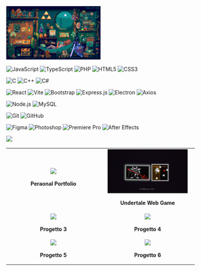 <img src="./banner_github.gif" alt="Portfolio GIF" style="width: 50%; height: auto;" />

![JavaScript](https://img.shields.io/badge/JavaScript-ES6+-F7DF1E?style=for-the-badge&logo=javascript&logoColor=black)
![TypeScript](https://img.shields.io/badge/TypeScript-3178C6?style=for-the-badge&logo=typescript&logoColor=white)
![PHP](https://img.shields.io/badge/PHP-777BB4?style=for-the-badge&logo=php&logoColor=white)
![HTML5](https://img.shields.io/badge/HTML5-E34F26?style=for-the-badge&logo=html5&logoColor=white)
![CSS3](https://img.shields.io/badge/CSS3-1572B6?style=for-the-badge&logo=css3&logoColor=white)

![C](https://img.shields.io/badge/C-00599C?style=for-the-badge&logo=c&logoColor=white)
![C++](https://img.shields.io/badge/C++-00599C?style=for-the-badge&logo=c%2B%2B&logoColor=white)
![C#](https://img.shields.io/badge/C%23-239120?style=for-the-badge&logo=c-sharp&logoColor=white)

![React](https://img.shields.io/badge/React-20232A?style=for-the-badge&logo=react&logoColor=61DAFB)
![Vite](https://img.shields.io/badge/Vite-646CFF?style=for-the-badge&logo=vite&logoColor=white)
![Bootstrap](https://img.shields.io/badge/Bootstrap-7952B3?style=for-the-badge&logo=bootstrap&logoColor=white)
![Express.js](https://img.shields.io/badge/Express.js-000000?style=for-the-badge&logo=express&logoColor=white)
![Electron](https://img.shields.io/badge/Electron-2B2E3A?style=for-the-badge&logo=electron&logoColor=white)
![Axios](https://img.shields.io/badge/Axios-5A29E4?style=for-the-badge&logo=axios&logoColor=white)

![Node.js](https://img.shields.io/badge/Node.js-14+-339933?style=for-the-badge&logo=node.js&logoColor=white)
![MySQL](https://img.shields.io/badge/MySQL-4479A1?style=for-the-badge&logo=mysql&logoColor=white)

![Git](https://img.shields.io/badge/Git-F05032?style=for-the-badge&logo=git&logoColor=white)
![GitHub](https://img.shields.io/badge/GitHub-181717?style=for-the-badge&logo=github&logoColor=white)

![Figma](https://img.shields.io/badge/Figma-F24E1E?style=for-the-badge&logo=figma&logoColor=white)
![Photoshop](https://img.shields.io/badge/Photoshop-31A8FF?style=for-the-badge&logo=adobephotoshop&logoColor=white)
![Premiere Pro](https://img.shields.io/badge/Premiere_Pro-9999FF?style=for-the-badge&logo=adobepremierepro&logoColor=white)
![After Effects](https://img.shields.io/badge/After_Effects-9999FF?style=for-the-badge&logo=adobeaftereffects&logoColor=white)

![](https://github-readme-stats.vercel.app/api/top-langs/?username=LorenzoScalvini&theme=dark&hide_border=true&include_all_commits=true&count_private=false&layout=compact)

<table align="center">
  <tr>
    <td align="center" width="50%">
      <img src="./imgage1.png" width="90%" />
      <p><strong>Peraonal Portfolio</strong></p>
    </td>
    <td align="center" width="50%">
      <img src="./image2.png" width="90%" />
      <p><strong>Undertale Web Game</strong></p>
    </td>
  </tr>
  <tr>
    <td align="center">
      <img src="./img3.png" width="90%" />
      <p><strong>Progetto 3</strong></p>
    </td>
    <td align="center">
      <img src="./img4.png" width="90%" />
      <p><strong>Progetto 4</strong></p>
    </td>
  </tr>
  <tr>
    <td align="center">
      <img src="./img5.png" width="90%" />
      <p><strong>Progetto 5</strong></p>
    </td>
    <td align="center">
      <img src="./img6.png" width="90%" />
      <p><strong>Progetto 6</strong></p>
    </td>
  </tr>
</table>



